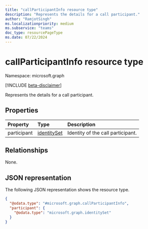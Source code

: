 ```yaml
---
title: "callParticipantInfo resource type"
description: "Represents the details for a call participant."
author: "RamjotSingh"
ms.localizationpriority: medium
ms.subservice: "teams"
doc_type: resourcePageType
ms.date: 07/22/2024
---
```


# callParticipantInfo resource type

Namespace: microsoft.graph

[!INCLUDE [beta-disclaimer](../../includes/beta-disclaimer.md)]

Represents the details for a call participant.

## Properties
|Property|Type|Description|
|:---|:---|:---|
|participant|[identitySet](../resources/identityset.md)|Identity of the call participant.|

## Relationships
None.

## JSON representation
The following JSON representation shows the resource type.
<!-- {
  "blockType": "resource",
  "@odata.type": "microsoft.graph.callParticipantInfo"
}
-->
``` json
{
  "@odata.type": "#microsoft.graph.callParticipantInfo",
  "participant": {
    "@odata.type": "microsoft.graph.identitySet"
  }
}
```

